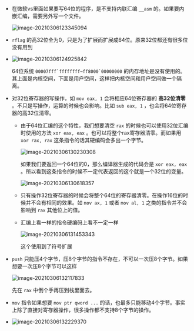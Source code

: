 + 在微软vs里面如果要写64位的程序，是不支持内联汇编 `__asm` 的。如果要内嵌汇编，需要另外写一个文件。

  ![image-20210306123345094](https://cdn.jsdelivr.net/gh/smallzhong/picgo-pic-bed/image-20210306123345094.png)

+ `rflag` 的高32位全为0，只是为了扩展而扩展成64位。原来32位都还有很多位没有用到

+ ![image-20210306124925842](https://cdn.jsdelivr.net/gh/smallzhong/picgo-pic-bed/image-20210306124925842.png)

  64位系统 ```00007fff`ffffffff~ff8000`00000000``` 的内存地址是没有使用的。其上面是内核空间，下面是用户空间，这样把内核空间和用户空间做一个隔离。

+ 对32位寄存器的写操作，如 `mov eax, 1` 会将相应64位寄存器的 **高32位清零** 。不只是写操作，运算的时候也会影响。比如 `sub eax, 1`  ，也会将64位寄存器的高32位清零。

  + 由于64位汇编的这个特性，我们想要清空 `rax` 的时候也可以使用32位汇编时使用的方法 `xor eax, eax` 。也可以将整个rax寄存器清零。而如果用 `xor rax, rax` 这条指令的话其硬编码会多出一个字节。

    ![image-20210306130230308](https://cdn.jsdelivr.net/gh/smallzhong/picgo-pic-bed/image-20210306130230308.png)

    如果我们要返回一个64位的0，那么编译器生成的代码会是 `xor eax, eax` 。所以看到这条指令的时候不一定代表返回的这个就是一个32位的变量。

    ![image-20210306130618357](https://cdn.jsdelivr.net/gh/smallzhong/picgo-pic-bed/image-20210306130618357.png)

  + 只有操作32位寄存器的时候会将整个64位的寄存器清零。在操作16位的时候并不会有相同的效果。如 `mov ax, 1` 或者 `mov al, 1` 之类的指令并不会影响到 `rax` 其他位上的值。

  + 汇编上看一样的指令硬编码上看不一定一样

    ![image-20210306131453343](https://cdn.jsdelivr.net/gh/smallzhong/picgo-pic-bed/image-20210306131453343.png)

    这个使用到了符号扩展

+ `push` 只能压4个字节，压8个字节的指令不存在，不可以一次压8个字节。如果想要一次压8个字节可以这样

  ![image-20210306132117833](https://cdn.jsdelivr.net/gh/smallzhong/picgo-pic-bed/image-20210306132117833.png)

  先在 `rax` 中倒个手再压到栈里面去。

+ `mov` 指令如果想要 `mov ptr qword ...` 的话，也最多只能移动4个字节。事实上除了直接对寄存器操作，很多操作都不支持8个字节的操作。

+ ![image-20210306132229370](C:\Users\雨初\AppData\Roaming\Typora\typora-user-images\image-20210306132229370.png)